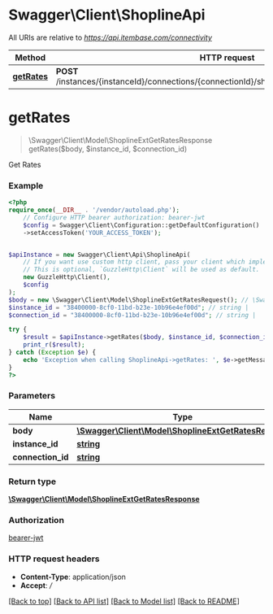 # Swagger\Client\ShoplineApi

All URIs are relative to *https://api.itembase.com/connectivity*

Method | HTTP request | Description
------------- | ------------- | -------------
[**getRates**](ShoplineApi.md#getrates) | **POST** /instances/{instanceId}/connections/{connectionId}/shipping/api/v2/extint/shopline/rates | Get Rates

# **getRates**
> \Swagger\Client\Model\ShoplineExtGetRatesResponse getRates($body, $instance_id, $connection_id)

Get Rates

### Example
```php
<?php
require_once(__DIR__ . '/vendor/autoload.php');
    // Configure HTTP bearer authorization: bearer-jwt
    $config = Swagger\Client\Configuration::getDefaultConfiguration()
    ->setAccessToken('YOUR_ACCESS_TOKEN');


$apiInstance = new Swagger\Client\Api\ShoplineApi(
    // If you want use custom http client, pass your client which implements `GuzzleHttp\ClientInterface`.
    // This is optional, `GuzzleHttp\Client` will be used as default.
    new GuzzleHttp\Client(),
    $config
);
$body = new \Swagger\Client\Model\ShoplineExtGetRatesRequest(); // \Swagger\Client\Model\ShoplineExtGetRatesRequest | 
$instance_id = "38400000-8cf0-11bd-b23e-10b96e4ef00d"; // string | 
$connection_id = "38400000-8cf0-11bd-b23e-10b96e4ef00d"; // string | 

try {
    $result = $apiInstance->getRates($body, $instance_id, $connection_id);
    print_r($result);
} catch (Exception $e) {
    echo 'Exception when calling ShoplineApi->getRates: ', $e->getMessage(), PHP_EOL;
}
?>
```

### Parameters

Name | Type | Description  | Notes
------------- | ------------- | ------------- | -------------
 **body** | [**\Swagger\Client\Model\ShoplineExtGetRatesRequest**](../Model/ShoplineExtGetRatesRequest.md)|  |
 **instance_id** | [**string**](../Model/.md)|  |
 **connection_id** | [**string**](../Model/.md)|  |

### Return type

[**\Swagger\Client\Model\ShoplineExtGetRatesResponse**](../Model/ShoplineExtGetRatesResponse.md)

### Authorization

[bearer-jwt](../../README.md#bearer-jwt)

### HTTP request headers

 - **Content-Type**: application/json
 - **Accept**: */*

[[Back to top]](#) [[Back to API list]](../../README.md#documentation-for-api-endpoints) [[Back to Model list]](../../README.md#documentation-for-models) [[Back to README]](../../README.md)

